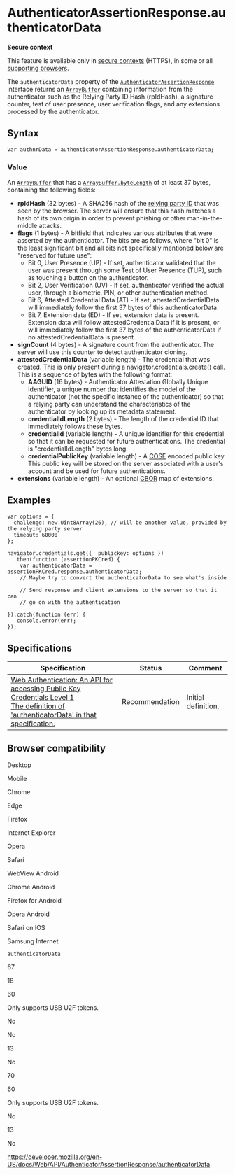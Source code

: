 # AuthenticatorAssertionResponse.authenticatorData

**Secure context**

This feature is available only in [secure contexts](https://developer.mozilla.org/en-US/docs/Web/Security/Secure_Contexts) (HTTPS), in some or all [supporting browsers](#browser_compatibility).

The `authenticatorData` property of the [`AuthenticatorAssertionResponse`](../authenticatorassertionresponse) interface returns an [`ArrayBuffer`](https://developer.mozilla.org/en-US/docs/Web/JavaScript/Reference/Global_Objects/ArrayBuffer) containing information from the authenticator such as the Relying Party ID Hash (rpIdHash), a signature counter, test of user presence, user verification flags, and any extensions processed by the authenticator.

## Syntax

    var authnrData = authenticatorAssertionResponse.authenticatorData;

### Value

An [`ArrayBuffer`](https://developer.mozilla.org/en-US/docs/Web/JavaScript/Reference/Global_Objects/ArrayBuffer) that has a [`ArrayBuffer.byteLength`](https://developer.mozilla.org/en-US/docs/Web/JavaScript/Reference/Global_Objects/ArrayBuffer/byteLength) of at least 37 bytes, containing the following fields:

- **rpIdHash** (32 bytes) - A SHA256 hash of the [relying party ID](../publickeycredentialrequestoptions/rpid) that was seen by the browser. The server will ensure that this hash matches a hash of its own origin in order to prevent phishing or other man-in-the-middle attacks.
- **flags** (1 bytes) - A bitfield that indicates various attributes that were asserted by the authenticator. The bits are as follows, where "bit 0" is the least significant bit and all bits not specifically mentioned below are "reserved for future use":
  - Bit 0, User Presence (UP) - If set, authenticator validated that the user was present through some Test of User Presence (TUP), such as touching a button on the authenticator.
  - Bit 2, User Verification (UV) - If set, authenticator verified the actual user, through a biometric, PIN, or other authentication method.
  - Bit 6, Attested Credential Data (AT) - If set, attestedCredentialData will immediately follow the first 37 bytes of this authenticatorData.
  - Bit 7, Extension data (ED) - If set, extension data is present. Extension data will follow attestedCredentialData if it is present, or will immediately follow the first 37 bytes of the authenticatorData if no attestedCredentialData is present.
- **signCount** (4 bytes) - A signature count from the authenticator. The server will use this counter to detect authenticator cloning.
- **attestedCredentialData** (variable length) - The credential that was created. This is only present during a navigator.credentials.create() call. This is a sequence of bytes with the following format:
  - **AAGUID** (16 bytes) - Authenticator Attestation Globally Unique Identifier, a unique number that identifies the model of the authenticator (not the specific instance of the authenticator) so that a relying party can understand the characteristics of the authenticator by looking up its metadata statement.
  - **credentialIdLength** (2 bytes) - The length of the credential ID that immediately follows these bytes.
  - **credentialId** (variable length) - A unique identifier for this credential so that it can be requested for future authentications. The credential is "credentialIdLength" bytes long.
  - **credentialPublicKey** (variable length) - A [COSE](https://datatracker.ietf.org/doc/html/rfc8152) encoded public key. This public key will be stored on the server associated with a user's account and be used for future authentications.
- **extensions** (variable length) - An optional [CBOR](https://developer.mozilla.org/en-US/docs/Web) map of extensions.

## Examples

    var options = {
      challenge: new Uint8Array(26), // will be another value, provided by the relying party server
      timeout: 60000
    };

    navigator.credentials.get({  publickey: options })
      .then(function (assertionPKCred) {
        var authenticatorData = assertionPKCred.response.authenticatorData;
        // Maybe try to convert the authenticatorData to see what's inside

        // Send response and client extensions to the server so that it can
        // go on with the authentication

    }).catch(function (err) {
       console.error(err);
    });

## Specifications

<table><thead><tr class="header"><th>Specification</th><th>Status</th><th>Comment</th></tr></thead><tbody><tr class="odd"><td><a href="https://w3c.github.io/webauthn/#dom-authenticatorassertionresponse-authenticatordata">Web Authentication: An API for accessing Public Key Credentials Level 1<br />
<span class="small">The definition of 'authenticatorData' in that specification.</span></a></td><td><span class="spec-rec">Recommendation</span></td><td>Initial definition.</td></tr></tbody></table>

## Browser compatibility

Desktop

Mobile

Chrome

Edge

Firefox

Internet Explorer

Opera

Safari

WebView Android

Chrome Android

Firefox for Android

Opera Android

Safari on IOS

Samsung Internet

`authenticatorData`

67

18

60

Only supports USB U2F tokens.

No

No

13

No

70

60

Only supports USB U2F tokens.

No

13

No

<a href="https://developer.mozilla.org/en-US/docs/Web/API/AuthenticatorAssertionResponse/authenticatorData" class="_attribution-link">https://developer.mozilla.org/en-US/docs/Web/API/AuthenticatorAssertionResponse/authenticatorData</a>
